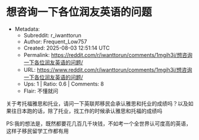 # 想咨询一下各位润友英语的问题

- Metadata:
  - Subreddit: r_iwanttorun
  - Author: Frequent_Low757
  - Created: 2025-08-03 12:51:14 UTC
  - Permalink: https://reddit.com/r/iwanttorun/comments/1mgih3i/想咨询一下各位润友英语的问题/
  - URL: https://www.reddit.com/r/iwanttorun/comments/1mgih3i/想咨询一下各位润友英语的问题/
  - Ups: 1 | Ratio: 0.6 | Comments: 8
  - Flair: 不懂就问


关于考托福雅思和托业，请问一下英联邦移民会承认雅思和托业的成绩吗？以及如果往日本跑的话，除了托业，找工作的时候承认雅思和托福的成绩吗

PS:我的想法是，既然都要花几百几千块钱，不如考一个全世界认可度高的英语，这样子移民留学工作都有用

